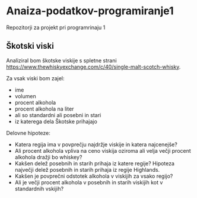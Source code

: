 # Anaiza-podatkov-programiranje1
Repozitorji za projekt pri programrinaju 1 

<h2>Škotski viski</h2>

Analiziral bom škotske viskije s spletne strani https://www.thewhiskyexchange.com/c/40/single-malt-scotch-whisky.

Za vsak viski bom zajel:<ul>
  <li>ime</li>
  <li>volumen</li>
  <li>procent alkohola</li>
  <li>procent alkohola na liter</li>
  <li>ali so standardni ali posebni in stari</li>
  <li>iz katerega dela Škotske prihajajo</li>
  </ul>
  Delovne hipoteze:<ul>
  <li>Katera regija ima v povprečju najdržje viskije in katera najcenejše?</li>
  <li>Ali procent alkohola vpliva na ceno viskija oziroma ali velja večji procent alkohola dražji bo whiskey?</li>
  <li>Kakšen delež posebnih in starih prihaja iz katere regije? Hipoteza največji delež posebnih in starih prihaja iz regije Highlands.</li>
  <li>Kakšen je povprečni odstotek alkohola v viskijih za vsako regijo?</li>
  <li>Ali je večji procent alkohola v posebnih in starih viskijih kot v standardnih vskijih?</li>

